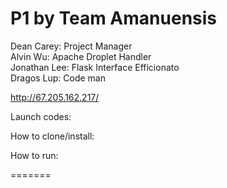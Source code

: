# P1 by Team Amanuensis

Dean Carey: Project Manager  
Alvin Wu: Apache Droplet Handler  
Jonathan Lee: Flask Interface Efficionato  
Dragos Lup: Code man  

http://67.205.162.217/

Launch codes: 

How to clone/install:

How to run:

=======
